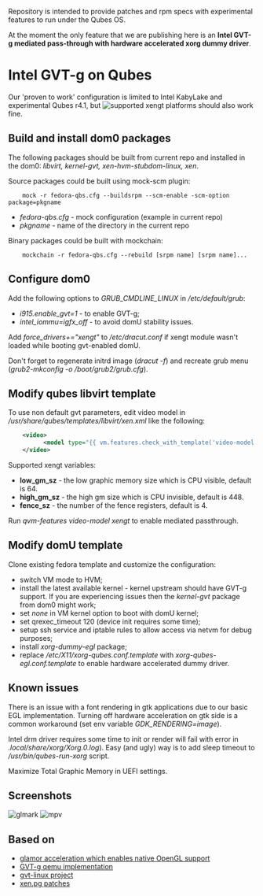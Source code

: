 
Repository is intended to provide patches and rpm specs with experimental features to run under the Qubes OS.

At the moment the only feature that we are publishing here is an **Intel GVT-g mediated pass-through with hardware accelerated xorg dummy driver**.

# Intel GVT-g on Qubes

Our 'proven to work' configuration is limited to Intel KabyLake and experimental Qubes r4.1, but ![supported xengt platforms](https://01.org/node/28748) should also work fine.

## Build and install dom0 packages

The following packages should be built from current repo and installed in the dom0: _libvirt, kernel-gvt, xen-hvm-stubdom-linux, xen_. 

Source packages could be built using mock-scm plugin:
```
    mock -r fedora-qbs.cfg --buildsrpm --scm-enable -scm-option package=pkgname
```
* _fedora-qbs.cfg_ - mock configuration (example in current repo)
* _pkgname_ - name of the directory in the current repo

Binary packages could be built with mockchain:
```
    mockchain -r fedora-qbs.cfg --rebuild [srpm name] [srpm name]...
```
## Configure dom0

Add the following options to _GRUB_CMDLINE_LINUX_ in _/etc/default/grub_:  
* _i915.enable_gvt=1_ - to enable GVT-g;
* _intel_iommu=igfx_off_ - to avoid domU stability issues.

Add _force_drivers+="xengt"_ to _/etc/dracut.conf_ if xengt module wasn't loaded while booting gvt-enabled domU.

Don't forget to regenerate initrd image (_dracut -f_) and recreate grub menu (_grub2-mkconfig -o /boot/grub2/grub.cfg_).

## Modify qubes libvirt template

To use non default gvt parameters, edit video model in _/usr/share/qubes/templates/libvirt/xen.xml_ like the following:

```xml
    <video>
          <model type="{{ vm.features.check_with_template('video-model', 'vga') }}" low_gm_sz='128'/>
    </video>
```

Supported xengt variables:  
* **low_gm_sz** - the low graphic memory size which is CPU visible, default is 64.
* **high_gm_sz** - the high gm size which is CPU invisible, default is 448.  
* **fence_sz** - the number of the fence registers, default is 4.

Run _qvm-features <HVMNAME> video-model xengt_ to enable mediated passthrough.

## Modify domU template

Clone existing fedora template and customize the configuration:
* switch VM mode to HVM;
* install the latest available kernel - kernel upstream should have GVT-g support. If you are experiencing issues then the _kernel-gvt_ package from dom0 might work;
* set _none_ in VM kernel option to boot with domU kernel;
* set qrexec_timeout 120 (device init requires some time);
* setup ssh service and iptable rules to allow access via netvm for debug purposes;
* install _xorg-dummy-egl_ package;
* replace _/etc/X11/xorg-qubes.conf.template_ with _xorg-qubes-egl.conf.template_ to enable hardware accelerated dummy driver.

## Known issues

There is an issue with a font rendering in gtk applications due to our basic EGL implementation. Turning off hardware acceleration on gtk side is a common workaround (set env variable _GDK_RENDERING=image_).

Intel drm driver requires some time to init or render will fail with error in _.local/share/xorg/Xorg.0.log_). Easy (and ugly) way is to add sleep timeout to _/usr/bin/qubes-run-xorg_ script.

Maximize Total Graphic Memory in UEFI settings.

## Screenshots
![glmark](https://user-images.githubusercontent.com/49684805/71646212-6b0c7200-2cb2-11ea-92f0-a16b7e8c0694.png)
![mpv](https://user-images.githubusercontent.com/49684805/71646214-6e9ff900-2cb2-11ea-879b-56e384f96fdc.png)

## Based on

* [glamor acceleration which enables native OpenGL support](https://patchwork.freedesktop.org/patch/143119/)
* [GVT-g qemu implementation](https://github.com/intel/igvtg-qemu)
* [gvt-linux project](https://github.com/intel/gvt-linux)
* [xen.pg patches](https://github.com/xenserver/xen.pg.git)
